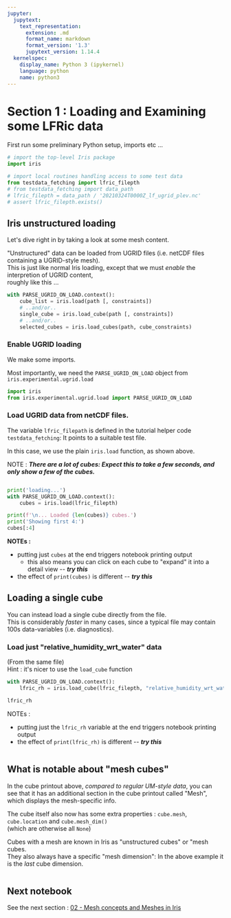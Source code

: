 ```yaml
---
jupyter:
  jupytext:
    text_representation:
      extension: .md
      format_name: markdown
      format_version: '1.3'
      jupytext_version: 1.14.4
  kernelspec:
    display_name: Python 3 (ipykernel)
    language: python
    name: python3
---
```


# Section 1 : Loading and Examining some LFRic data

First run some preliminary Python setup, imports etc ...

```python
# import the top-level Iris package
import iris

# import local routines handling access to some test data
from testdata_fetching import lfric_filepth
# from testdata_fetching import data_path
# lfric_filepth = data_path / '20210324T0000Z_lf_ugrid_plev.nc'
# assert lfric_filepth.exists()
```

<!-- #region -->
## Iris unstructured loading
Let's dive right in by taking a look at some mesh content.

"Unstructured" data can be loaded from UGRID files (i.e. netCDF files containing a UGRID-style mesh).  
This is just like normal Iris loading, except that we must *enable* the interpretion of UGRID content,  
roughly like this ...

```python
with PARSE_UGRID_ON_LOAD.context():
    cube_list = iris.load(path [, constraints])
    # ..and/or..
    single_cube = iris.load_cube(path [, constraints])
    # ..and/or..
    selected_cubes = iris.load_cubes(path, cube_constraints)

```
<!-- #endregion -->

### Enable UGRID loading
We make some imports.

Most importantly, we need the `PARSE_UGRID_ON_LOAD` object from `iris.experimental.ugrid.load`

```python
import iris
from iris.experimental.ugrid.load import PARSE_UGRID_ON_LOAD
```

### Load UGRID data from netCDF files.
The variable `lfric_filepath` is defined in the tutorial helper code `testdata_fetching`: 
It points to a suitable test file.

In this case, we use the plain `iris.load` function, as shown above.  

NOTE : ***There are a lot of cubes:  Expect this to take a few seconds, and only show a few of the cubes.***

```python

```


```python
print('loading...')
with PARSE_UGRID_ON_LOAD.context():
    cubes = iris.load(lfric_filepth)

print(f'\n... Loaded {len(cubes)} cubes.')
print('Showing first 4:')
cubes[:4]
```


**NOTEs :**
  * putting just `cubes` at the end triggers notebook printing output
    * this also means you can click on each cube to "expand" it into a detail view -- ***try this***
  * the effect of `print(cubes)` is different -- ***try this***


## Loading a single cube
You can instead load a single cube directly from the file.  
This is considerably _faster_ in many cases, since a typical file may contain 100s data-variables (i.e. diagnostics).

### Load just "relative_humidity_wrt_water" data
(From the same file)  
Hint : it's nicer to use the `load_cube` function

```python
with PARSE_UGRID_ON_LOAD.context():
    lfric_rh = iris.load_cube(lfric_filepth, "relative_humidity_wrt_water")

lfric_rh
```

NOTEs :
  * putting just the `lfric_rh` variable at the end triggers notebook printing output
  * the effect of `print(lfric_rh)` is different -- ***try this***


```python

```

## What is notable about "mesh cubes"

In the cube printout above, _compared to regular UM-style data_, you can see that it has an additional section in the cube printout called "Mesh", which displays the mesh-specific info.  

The cube itself also now has some extra properties : `cube.mesh`, `cube.location` and `cube.mesh_dim()`  
(which are otherwise all `None`)

Cubes with a mesh are known in Iris as "unstructured cubes" or "mesh cubes.  
They also always have a specific "mesh dimension":  In the above example it is the _last_ cube dimension.


```python

```

## Next notebook
See the next section : [02 - Mesh concepts and Meshes in Iris](./Sec_02_Meshes.ipynb)

```python

```
